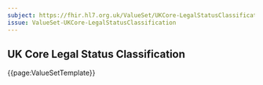 ```yaml
---
subject: https://fhir.hl7.org.uk/ValueSet/UKCore-LegalStatusClassification
issue: ValueSet-UKCore-LegalStatusClassification
---
```

## UK Core Legal Status Classification

{{page:ValueSetTemplate}}